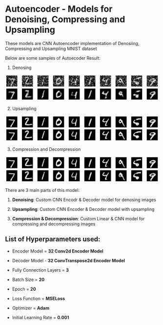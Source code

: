 # Autoencoder - Models for Denoising, Compressing and Upsampling

These models are CNN Autoencoder implementation of Denosiing, Compressing and Upsampling MNIST dataset 

Below are some samples of Autoecoder Result:

1. Denosing
<img src="denoising-result.png">

2. Upsampling
<img src="upsampling-result.png">

3. Compression and Decompression
<img src="compression-decompression-result.png">

There are 3 main parts of this model:

1. **Denoising**: Custom CNN Encodr & Decoder model for denosing images  

2. **Upsampling**: Custom CNN Encoder & Decoder model with upsampling 

3. **Compression & Decompression**: Custom Linear & CNN model for compressing and decompressing images

## List of Hyperparameters used:

* Encoder Model = **32 Conv2d Encoder Model**
* Decoder Model - **32 ConvTranspose2d Encoder Model**  
* Fully Connection Layers = **3**  
* Batch Size = **20**  
* Epoch = **20**  

* Loss Function = **MSELoss**  
* Optimizer  = **Adam**  
* Initial Learning Rate = **0.001**  

